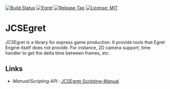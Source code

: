[![Build Status](https://travis-ci.com/jcs090218/JCSEgret.svg?branch=master)](https://travis-ci.com/jcs090218/JCSEgret)
[![Egret](https://img.shields.io/badge/Egret%20Engine-5.2.29-blue.svg)](https://egret.com/)
[![Release Tag](https://img.shields.io/github/tag/jcs090218/JCSEgret.svg?label=release)](https://github.com/jcs090218/JCSEgret/releases/latest)
[![License: MIT](https://img.shields.io/badge/License-MIT-yellow.svg)](https://opensource.org/licenses/MIT)


# JCSEgret

JCSEgret is a library for express game production. It provide tools 
that Egret Engine itself does not provide. For instance, 2D camera 
support, time handler to get the delta time between frames, etc. 


## Links

* *Manual/Scripting API* : <a href="http://www.jcs-profile.com:3002">JCSEgret-Scripting-Manual</a>
